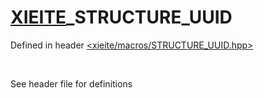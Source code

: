 # [XIEITE](../macros.md)\_STRUCTURE\_UUID
Defined in header [<xieite/macros/STRUCTURE_UUID.hpp>](../../include/xieite/macros/STRUCTURE_UUID.hpp)

<br/>

See header file for definitions
